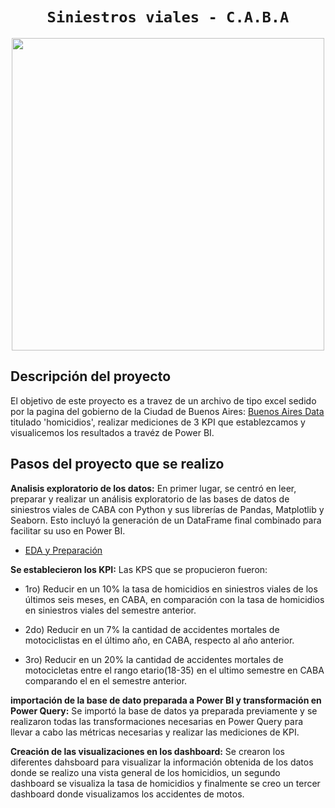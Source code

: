  # <h1 align="center">**`Siniestros viales - C.A.B.A`**</h1>

<p align='center'>
<img src = 'https://static.lajornadaestadodemexico.com/wp-content/uploads/2022/08/Siniestros-viales.jpg' height = 500>
<p>

## **Descripción del proyecto**

El objetivo de este proyecto es a travez de un archivo de tipo excel sedido por la pagina del gobierno de la Ciudad de Buenos Aires: [Buenos Aires Data](https://data.buenosaires.gob.ar/dataset/victimas-siniestros-viales) titulado 'homicidios', realizar mediciones de 3 KPI que establezcamos y visualicemos los resultados a travéz de Power BI.


## **Pasos del proyecto que se realizo**

**Analisis exploratorio de los datos:**
En primer lugar, se centró en leer, preparar y realizar un análisis exploratorio de las bases de datos de siniestros viales de CABA con Python y sus librerías de Pandas, Matplotlib y Seaborn. Esto incluyó la generación de un DataFrame final combinado para facilitar su uso en Power BI.

+ [EDA y Preparación](/EDA%20y%20Preparacion/EDA.ipynb)

**Se establecieron los KPI:**
 Las KPS que se propucieron fueron:
 * 1ro) Reducir en un 10% la tasa de homicidios en siniestros viales de los últimos seis meses, en CABA, en comparación con la tasa de homicidios en siniestros viales del semestre anterior.
 
* 2do) Reducir en un 7% la cantidad de accidentes mortales de motociclistas en el último año, en CABA, respecto al año anterior.

* 3ro) Reducir en un 20% la cantidad de accidentes mortales de motocicletas entre el rango etario(18-35) en el ultimo semestre en CABA comparando el en el semestre anterior. 

**importación de la base de dato preparada a Power BI y transformación en Power Query:** Se importó la base de datos ya preparada previamente y se realizaron todas las transformaciones necesarias en Power Query para llevar a cabo las métricas necesarias y realizar las mediciones de KPI.

**Creación de las visualizaciones en los dashboard:**
Se crearon los diferentes dahsboard para visualizar la información obtenida de los datos donde se realizo una vista general de los homicidios, un segundo dashboard se visualiza la tasa de homicidios y finalmente se creo un tercer dashboard  donde visualizamos los accidentes de motos.

